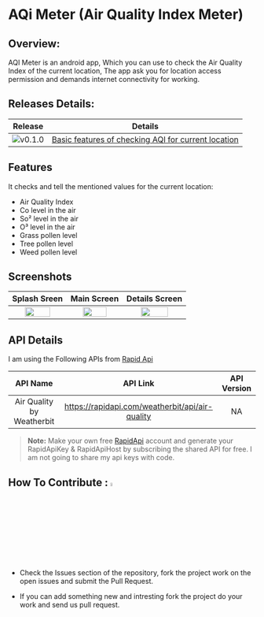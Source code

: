 # AQi Meter (Air Quality Index Meter)

## Overview:
AQI Meter is an android app, Which you can use to check the Air Quality Index of the current location, The app ask you for location access permission and demands internet connectivity for working.

## Releases Details:
Release | Details
:------:|:------:
![v0.1.0](https://img.shields.io/badge/version-v0.1.0--alpha-orange)| [Basic features of checking AQI for current location](https://github.com/HammadMaqbool/AQI-Meter/releases/tag/v0.1.0-alpha) 

## Features
It checks and tell the mentioned values for the current location:
- Air Quality Index
- Co level in the air
- So&sup2;  level in the air
- O&sup3; level in the air
- Grass pollen level
- Tree pollen level
- Weed pollen level

## Screenshots 
Splash Sreen            |  Main Screen | Details Screen
:-------------------------:|:-------------------------:|:-----------------:
<img src="https://i.ibb.co/rm3mLf0/1673277502050.jpg" width=70% height =10%> | <img src="https://i.ibb.co/kHZmhjC/1673277502037.jpg"  width=70% height =10%> |<img src="https://i.ibb.co/NSfcytv/1673277502042.jpg" width=70% height =10%>

## API Details
I am using the Following APIs from [Rapid Api](https://rapidapi.com/) 

API Name          |  API Link | API Version
:-------------------------:|:-------------------------:|:-----------------:
Air Quality by Weatherbit | https://rapidapi.com/weatherbit/api/air-quality| NA

> **Note:** Make your own free [RapidApi](https://rapidapi.com/) account and generate your RapidApiKey & RapidApiHost by subscribing the shared API for free. I am not going to share my api keys with code.

## How To Contribute : <img src="https://i.ibb.co/grFjQTG/handdown.gif" heigh=10% width=4% >
- Check the Issues section of the repository, fork the project work on the open issues and submit the Pull Request.

- If you can add something new and intresting fork the project do your work and send us pull request.
